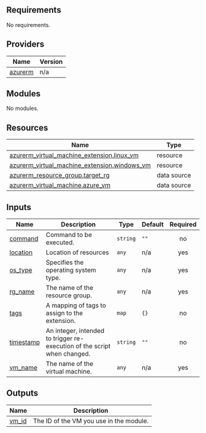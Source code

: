 ## Requirements

No requirements.

## Providers

| Name | Version |
|------|---------|
| <a name="provider_azurerm"></a> [azurerm](#provider\_azurerm) | n/a |

## Modules

No modules.

## Resources

| Name | Type |
|------|------|
| [azurerm_virtual_machine_extension.linux_vm](https://registry.terraform.io/providers/hashicorp/azurerm/latest/docs/resources/virtual_machine_extension) | resource |
| [azurerm_virtual_machine_extension.windows_vm](https://registry.terraform.io/providers/hashicorp/azurerm/latest/docs/resources/virtual_machine_extension) | resource |
| [azurerm_resource_group.target_rg](https://registry.terraform.io/providers/hashicorp/azurerm/latest/docs/data-sources/resource_group) | data source |
| [azurerm_virtual_machine.azure_vm](https://registry.terraform.io/providers/hashicorp/azurerm/latest/docs/data-sources/virtual_machine) | data source |

## Inputs

| Name | Description | Type | Default | Required |
|------|-------------|------|---------|:--------:|
| <a name="input_command"></a> [command](#input\_command) | Command to be executed. | `string` | `""` | no |
| <a name="input_location"></a> [location](#input\_location) | Location of resources | `any` | n/a | yes |
| <a name="input_os_type"></a> [os\_type](#input\_os\_type) | Specifies the operating system type. | `any` | n/a | yes |
| <a name="input_rg_name"></a> [rg\_name](#input\_rg\_name) | The name of the resource group. | `any` | n/a | yes |
| <a name="input_tags"></a> [tags](#input\_tags) | A mapping of tags to assign to the extension. | `map` | `{}` | no |
| <a name="input_timestamp"></a> [timestamp](#input\_timestamp) | An integer, intended to trigger re-execution of the script when changed. | `string` | `""` | no |
| <a name="input_vm_name"></a> [vm\_name](#input\_vm\_name) | The name of the virtual machine. | `any` | n/a | yes |

## Outputs

| Name | Description |
|------|-------------|
| <a name="output_vm_id"></a> [vm\_id](#output\_vm\_id) | The ID of the VM you use in the module. |
